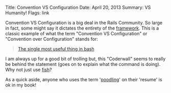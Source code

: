 Title: Convention VS Configuration
Date: April 20, 2013
Summary: VS Humanity!
Flags: link

Convention VS Configuration is a big deal in the Rails Community. So large in fact,
some might say it dictates the entirety of the [framework][1]. 
This is a classic example of what the term "Convention VS Configuration" or 
"Convention over Configuration" stands for:

>[The single most useful thing in bash][2]

I am always up for a good bit of trolling but, this "Coderwall" seems to really 
be behind the statement (goes on to explain what the command is doing). Why not 
just use [fish][3]?

As a quick aside, anyone who uses the term '[poodling][4]' on their 'resume' is ok 
in my book!

[1]: https://en.wikipedia.org/wiki/Ruby_on_Rails
[2]: https://coderwall.com/p/oqtj8w
[3]: http://ridiculousfish.com/shell/
[4]: http://www.linkedin.com/in/juderobinson
